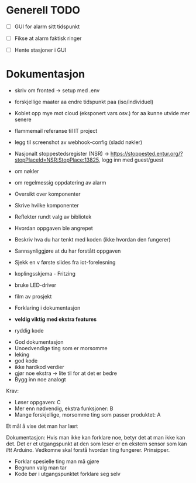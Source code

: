 # Generell TODO 
- [ ] GUI for alarm sitt tidspunkt 
- [ ] Fikse at alarm faktisk ringer
- [ ] Hente stasjoner i GUI  



# Dokumentasjon 

* skriv om fronted -> setup med .env
* forskjellige maater aa endre tidspunkt paa (iso/individuel)
* Koblet opp mye mot cloud (eksponert vars osv.) for aa kunne utvide mer senere 
* flammemail referanse til IT project  
* legg til screenshot av webhook-config (sladd nøkler)
* Nasjonalt stoppestedsregister (NSR) -> https://stoppested.entur.org/?stopPlaceId=NSR:StopPlace:13825, logg inn med guest/guest
* om nøkler
* om regelmessig oppdatering av alarm

* Oversikt over komponenter 
* Skrive hvilke komponenter 
* Reflekter rundt valg av bibliotek 
* Hvordan oppgaven ble angrepet 
* Beskriv hva du har tenkt med koden (ikke hvordan den fungerer) 
* Sannsynliggjøre at du har forstått oppgaven 
* Sjekk en v første slides fra iot-forelesning

* koplingsskjema - Fritzing 
* bruke LED-driver 
* film av prosjekt 
* Forklaring i dokumentasjon
* __veldig viktig med ekstra features__ 
* ryddig kode 


- God dokumentasjon 
- Unoedvendige ting som er morsomme 
- leking 
- god kode
- ikke hardkod verdier 
- gjør noe ekstra -> lite til for at det er bedre 
- Bygg inn noe analogt 


Krav: 
* Løser oppgaven: C 
* Mer enn nødvendig, ekstra funksjoner: B
* Mange forskjellige, morsomme ting som passer produktet: A  

Et mål å vise det man har lært 

Dokumentasjon: 
Hvis man ikke kan forklare noe, betyr det at man ikke kan det. 
Det er et utgangspunkt at den som leser er en ekstern sensor som kan _litt_ Arduino. Vedkomne skal forstå hvordan ting fungerer. Prinsipper. 
* Forklar spesielle ting man må gjøre 
* Begrunn valg man tar 
* Kode bør i utgangspunktet forklare seg selv 